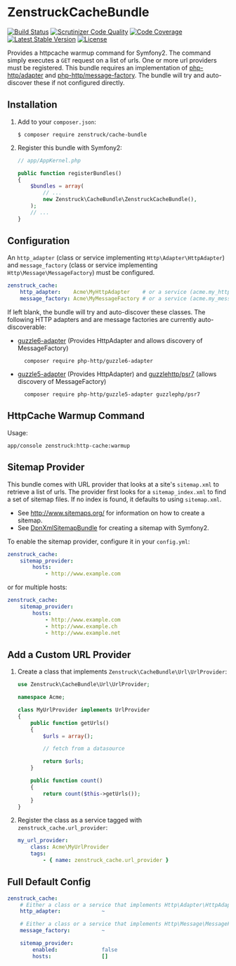 # ZenstruckCacheBundle

[![Build Status](http://img.shields.io/travis/kbond/ZenstruckCacheBundle.svg?style=flat-square)](https://travis-ci.org/kbond/ZenstruckCacheBundle)
[![Scrutinizer Code Quality](http://img.shields.io/scrutinizer/g/kbond/ZenstruckCacheBundle.svg?style=flat-square)](https://scrutinizer-ci.com/g/kbond/ZenstruckCacheBundle/)
[![Code Coverage](http://img.shields.io/scrutinizer/coverage/g/kbond/ZenstruckCacheBundle.svg?style=flat-square)](https://scrutinizer-ci.com/g/kbond/ZenstruckCacheBundle/)
[![Latest Stable Version](http://img.shields.io/packagist/v/zenstruck/cache-bundle.svg?style=flat-square)](https://packagist.org/packages/zenstruck/cache-bundle)
[![License](http://img.shields.io/packagist/l/zenstruck/cache-bundle.svg?style=flat-square)](https://packagist.org/packages/zenstruck/cache-bundle)

Provides a httpcache warmup command for Symfony2. The command simply executes a `GET` request on a list of urls.
One or more url providers must be registered. This bundle requires an implementation of
[php-http/adapter](https://packagist.org/packages/php-http/adapter) and
[php-http/message-factory](https://packagist.org/packages/php-http/message-factory). The bundle will try and
auto-discover these if not configured directly.

## Installation

1. Add to your `composer.json`:

    ```
    $ composer require zenstruck/cache-bundle
    ```

2. Register this bundle with Symfony2:

    ```php
    // app/AppKernel.php

    public function registerBundles()
    {
        $bundles = array(
            // ...
            new Zenstruck\CacheBundle\ZenstruckCacheBundle(),
        );
        // ...
    }
    ```

## Configuration

An `http_adapter` (class or service implementing `Http\Adapter\HttpAdapter`) and `message_factory`
(class or service implementing `Http\Message\MessageFactory`) must be configured.

```yaml
zenstruck_cache:
    http_adapter:    Acme\MyHttpAdapter    # or a service (acme.my_http_adapter)
    message_factory: Acme\MyMessageFactory # or a service (acme.my_message_factory)
```

If left blank, the bundle will try and auto-discover these classes. The following HTTP adapters and
are message factories are currently auto-discoverable:

* [guzzle6-adapter](https://packagist.org/packages/php-http/guzzle6-adapter) (Provides HttpAdapter
and allows discovery of MessageFactory)

        composer require php-http/guzzle6-adapter


* [guzzle5-adapter](https://packagist.org/packages/php-http/guzzle5-adapter) (Provides HttpAdapter)
and [guzzlehttp/psr7](https://packagist.org/packages/guzzlehttp/psr7) (allows discovery of MessageFactory)

        composer require php-http/guzzle5-adapter guzzlephp/psr7

## HttpCache Warmup Command

Usage:

    app/console zenstruck:http-cache:warmup

## Sitemap Provider

This bundle comes with URL provider that looks at a site's `sitemap.xml` to retrieve a list of urls.  The provider
first looks for a `sitemap_index.xml` to find a set of sitemap files.  If no index is found, it defaults to using
`sitemap.xml`.

* See http://www.sitemaps.org/ for information on how to create a sitemap.
* See [DpnXmlSitemapBundle](https://github.com/bjo3rnf/DpnXmlSitemapBundle) for creating a sitemap with Symfony2.

To enable the sitemap provider, configure it in your `config.yml`:

```yaml
zenstruck_cache:
    sitemap_provider:
        hosts:
            - http://www.example.com
```

or for multiple hosts:

```yaml
zenstruck_cache:
    sitemap_provider:
        hosts:
            - http://www.example.com
            - http://www.example.ch
            - http://www.example.net
```

## Add a Custom URL Provider

1. Create a class that implements `Zenstruck\CacheBundle\Url\UrlProvider`:

    ```php
    use Zenstruck\CacheBundle\Url\UrlProvider;

    namespace Acme;

    class MyUrlProvider implements UrlProvider
    {
        public function getUrls()
        {
            $urls = array();

            // fetch from a datasource

            return $urls;
        }

        public function count()
        {
            return count($this->getUrls());
        }
    }
    ```

2. Register the class as a service tagged with `zenstruck_cache.url_provider`:

    ```yaml
    my_url_provider:
        class: Acme\MyUrlProvider
        tags:
            - { name: zenstruck_cache.url_provider }
    ```

## Full Default Config

```yaml
zenstruck_cache:
    # Either a class or a service that implements Http\Adapter\HttpAdapter. Leave blank to attempt auto discovery.
    http_adapter:             ~

    # Either a class or a service that implements Http\Message\MessageFactory. Leave blank to attempt auto discovery.
    message_factory:          ~

    sitemap_provider:
        enabled:              false
        hosts:                []
```
